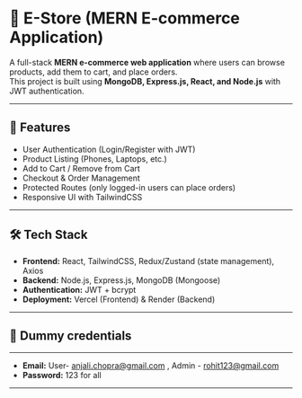 # 🛒 E-Store (MERN E-commerce Application)

A full-stack **MERN e-commerce web application** where users can browse products, add them to cart, and place orders.  
This project is built using **MongoDB, Express.js, React, and Node.js** with JWT authentication.  

---

## 🚀 Features
- User Authentication (Login/Register with JWT)
- Product Listing (Phones, Laptops, etc.)
- Add to Cart / Remove from Cart
- Checkout & Order Management
- Protected Routes (only logged-in users can place orders)
- Responsive UI with TailwindCSS

---

## 🛠 Tech Stack
- **Frontend:** React, TailwindCSS, Redux/Zustand (state management), Axios
- **Backend:** Node.js, Express.js, MongoDB (Mongoose)
- **Authentication:** JWT + bcrypt
- **Deployment:** Vercel (Frontend) & Render (Backend)

---

## 📂 Dummy credentials 
---

- **Email:** User- anjali.chopra@gmail.com , Admin - rohit123@gmail.com 
- **Password:** 123 for all
---
